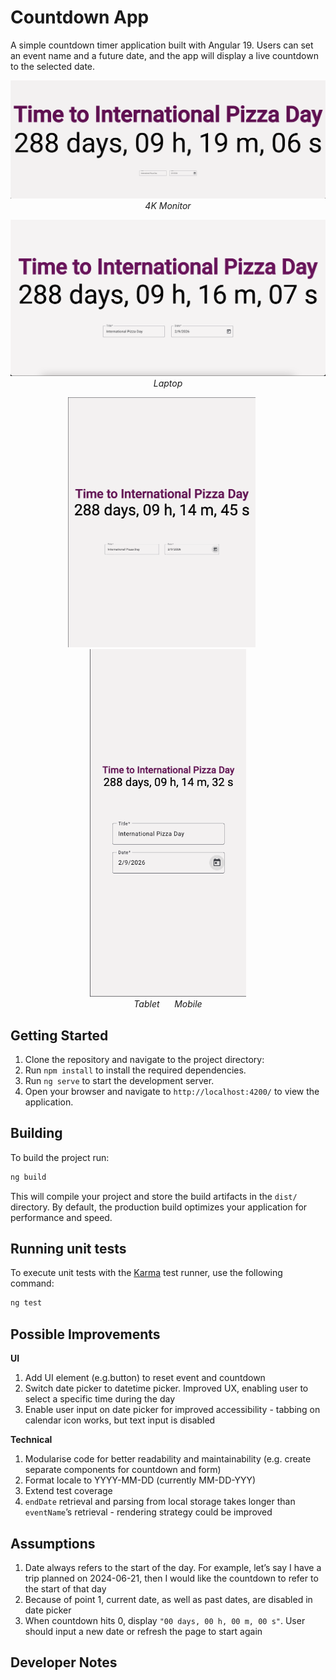 # Countdown App

A simple countdown timer application built with Angular 19.
Users can set an event name and a future date, and the app will display a live countdown to the selected date.

<p align="center">
  <img src="./src/assets/screenshots/4K_monitor.png" alt="4K Monitor" width="600"/><br/>
  <em>4K Monitor</em>
</p>

<p align="center">
  <img src="./src/assets/screenshots/laptop.png" alt="Laptop" width="600"/><br/>
  <em>Laptop</em>
</p>

<p align="center">
  <img src="./src/assets/screenshots/tablet.png" alt="Tablet" width="300" style="margin-right: 20px;"/>
  <img src="./src/assets/screenshots/mobile.png" alt="Mobile" width="250"/>
  <br/>
  <em>Tablet &nbsp;&nbsp;&nbsp;&nbsp; Mobile</em>
</p>
</p>

## Getting Started

1. Clone the repository and navigate to the project directory:
2. Run `npm install` to install the required dependencies.
3. Run `ng serve` to start the development server.
4. Open your browser and navigate to `http://localhost:4200/` to view the application.

## Building

To build the project run:

```bash
ng build
```

This will compile your project and store the build artifacts in the `dist/` directory. By default, the production build optimizes your application for performance and speed.

## Running unit tests

To execute unit tests with the [Karma](https://karma-runner.github.io) test runner, use the following command:

```bash
ng test
```

## Possible Improvements

**UI**

1. Add UI element (e.g.button) to reset event and countdown
2. Switch date picker to datetime picker. Improved UX, enabling user to select a specific time during the day
3. Enable user input on date picker for improved accessibility - tabbing on calendar icon works, but text input is disabled

**Technical**

1. Modularise code for better readability and maintainability (e.g. create separate components for countdown and form)
2. Format locale to YYYY-MM-DD (currently MM-DD-YYY)
3. Extend test coverage
4. `endDate` retrieval and parsing from local storage takes longer than `eventName`’s retrieval - rendering strategy could be improved

## Assumptions

1. Date always refers to the start of the day. For example, let’s say I have a trip planned on 2024-06-21, then I would like the countdown to refer to the start of that day
2. Because of point 1, current date, as well as past dates, are disabled in date picker
3. When countdown hits 0, display `"00 days, 00 h, 00 m, 00 s"`. User should input a new date or refresh the page to start again

## Developer Notes
